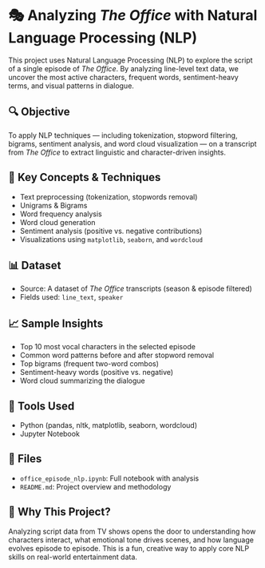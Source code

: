 # 🎭 Analyzing *The Office* with Natural Language Processing (NLP)

This project uses Natural Language Processing (NLP) to explore the script of a single episode of *The Office*. By analyzing line-level text data, we uncover the most active characters, frequent words, sentiment-heavy terms, and visual patterns in dialogue.

## 🔍 Objective
To apply NLP techniques — including tokenization, stopword filtering, bigrams, sentiment analysis, and word cloud visualization — on a transcript from *The Office* to extract linguistic and character-driven insights.

## 🧠 Key Concepts & Techniques
- Text preprocessing (tokenization, stopwords removal)
- Unigrams & Bigrams
- Word frequency analysis
- Word cloud generation
- Sentiment analysis (positive vs. negative contributions)
- Visualizations using `matplotlib`, `seaborn`, and `wordcloud`

## 📊 Dataset
- Source: A dataset of *The Office* transcripts (season & episode filtered)
- Fields used: `line_text`, `speaker`

## 📈 Sample Insights
- Top 10 most vocal characters in the selected episode
- Common word patterns before and after stopword removal
- Top bigrams (frequent two-word combos)
- Sentiment-heavy words (positive vs. negative)
- Word cloud summarizing the dialogue

## 🧪 Tools Used
- Python (pandas, nltk, matplotlib, seaborn, wordcloud)
- Jupyter Notebook

## 📂 Files
- `office_episode_nlp.ipynb`: Full notebook with analysis
- `README.md`: Project overview and methodology

## 🤔 Why This Project?
Analyzing script data from TV shows opens the door to understanding how characters interact, what emotional tone drives scenes, and how language evolves episode to episode. This is a fun, creative way to apply core NLP skills on real-world entertainment data.
